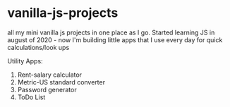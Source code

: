 # vanilla-js-projects
all my mini vanilla js projects in one place as I go. Started learning JS in august of 2020 - now I'm building little apps that I use every day for quick calculations/look ups 

Utility Apps: 
1. Rent-salary calculator 
2. Metric-US standard converter 
3. Password generator 
4. ToDo List
